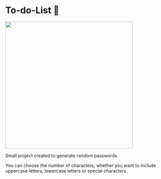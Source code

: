 # To-do-List 📝

[<img src="password-generator.png" width="400">](https://password-generator-rebecca.vercel.app/)

Small project created to generate random passwords.

You can choose the number of characters, whether you want to include uppercase letters, lowercase letters or special characters. 
